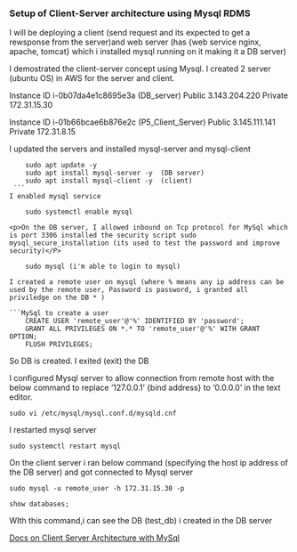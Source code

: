 ### Setup of Client-Server architecture using Mysql RDMS

I will be deploying a client (send request and its expected to get a rewsponse from the server)and web server (has {web service nginx, apache, tomcat} which i installed mysql running on it making it a DB server)
<p>I demostrated the client-server concept using Mysql. I created 2 server (ubuntu OS) in AWS for the server and client.</p>
<p>Instance ID i-0b07da4e1c8695e3a (DB_server) Public 3.143.204.220 Private 172.31.15.30 </p>  
<p>Instance ID i-01b66bcae6b876e2c (P5_Client_Server) Public 3.145.111.141 Private 172.31.8.15 </p>

I updated the servers and installed mysql-server and mysql-client

<!-- Code Blocks--> 
```server update and install mysql
    sudo apt update -y
    sudo apt install mysql-server -y  (DB server)
    sudo apt install mysql-client -y  (client)
￼```￼
I enabled mysql service

	sudo systemctl enable mysql

<p>On the DB server, I allowed inbound on Tcp protocol for MySql which is port 3306 installed the security script sudo mysql_secure_installation (its used to test the password and improve security)</P>

    sudo mysql (i'm able to login to mysql)

I created a remote user on mysql (where % means any ip address can be used by the remote user, Password is password, i granted all priviledge on the DB * )

```MySql to create a user
    CREATE USER 'remote_user'@'%' IDENTIFIED BY 'password';
    GRANT ALL PRIVILEGES ON *.* TO 'remote_user'@'%' WITH GRANT OPTION;
    FLUSH PRIVILEGES;
```
So DB is created. I exited (exit) the DB 

<p>I configured Mysql server to allow connection from remote host with the below command to replace ‘127.0.0.1’ {bind address} to ‘0.0.0.0’ in the text editor. </P>


    sudo vi /etc/mysql/mysql.conf.d/mysqld.cnf

I restarted mysql server 

    sudo systemctl restart mysql

On the client server i ran below command (specifying the host ip address of the DB server) and got connected to Mysql server
    
    sudo mysql -u remote_user -h 172.31.15.30 -p

    show databases; 
WIth this command,i can see the DB (test_db) i created in the DB server

<!--docs link-->
[Docs on Client Server Architecture with MySql](https://docs.google.com/document/d/1Dyt_rRdf_vAMJSPSKinXfRDTVSLGd_e5KtkX7LFJN-U/edit?usp=sharing "A snippet of the Client Server Archi with MySql setup") 